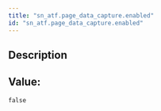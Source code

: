 ```yaml
---
title: "sn_atf.page_data_capture.enabled"
id: "sn_atf.page_data_capture.enabled"
---
```

## Description



## Value: 
```
false
```